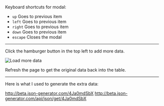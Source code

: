 Keyboard shortcuts for modal:

- `up` Goes to previous item
- `left` Goes to previous item
- `right` Goes to previous item
- `down` Goes to previous item
- `escape` Closes the modal

---

Click the hamburger button in the top left to add more data.

![Load more data](http://imgur.com/a/6hxOX)

Refresh the page to get the original data back into the table.

---

Here is what I used to generate the extra data:

http://beta.json-generator.com/4Ja0mdSbX
http://beta.json-generator.com/api/json/get/4Ja0mdSbX


